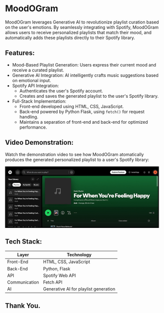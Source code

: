 # MoodOGram

MoodOGram leverages Generative AI to revolutionize playlist curation based on the user's emotions. By seamlessly integrating with Spotify, MoodOGram allows users to receive personalized playlists that match their mood, and automatically adds these playlists directly to their Spotify library.


## Features:

- Mood-Based Playlist Generation: Users express their current mood and receive a curated playlist.
- Generative AI Integration: AI intelligently crafts music suggestions based on emotional input.
- Spotify API Integration:  
  - Authenticates the user's Spotify account.  
  - Creates and saves the generated playlist to the user's Spotify library.
- Full-Stack Implementation:  
  - Front-end developed using HTML, CSS, JavaScript.  
  - Back-end powered by Python Flask, using `fetch()` for request handling.  
  - Maintains a separation of front-end and back-end for optimized performance.


## Video Demonstration:

Watch the demonstration video to see how MoodOGram atomatically produces the generated personalized playlist to a user's Spotify library:

[![Watch the video](images/MoodOGram_Spotify_Integration%20Demonstration_Thumbnail.png)](https://drive.google.com/file/d/1xaiIEpJLAo54pG0LgB2tg2eXSDP-odSC/view?usp=sharing)



## Tech Stack:

| Layer       | Technology              |
|-------------|--------------------------|
| Front-End   | HTML, CSS, JavaScript |
| Back-End    | Python, Flask             |
| API         | Spotify Web API           |
| Communication | Fetch API                |
| AI          | Generative AI for playlist generation |


## Thank You.
